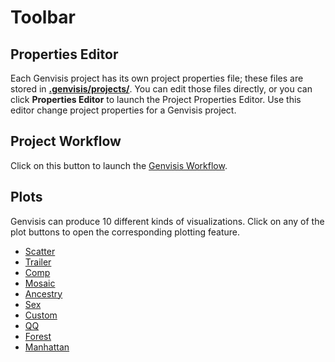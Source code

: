 # Toolbar

## Properties Editor
Each Genvisis project has its own project properties file; these files are stored in **[.genvisis/projects/](../#/documentation/resources-directory)**. You can edit those files directly, or you can click **Properties Editor** to launch the Project Properties Editor. Use this editor change project properties for a Genvisis project.

## Project Workflow
Click on this button to launch the [Genvisis Workflow](../#/documentation/RunTheGenvisisWorkflow--introduction-to-the-workflow).

## Plots
Genvisis can produce 10 different kinds of visualizations. Click on any of the plot buttons to open the corresponding plotting feature.
* [Scatter](../#/documentation/VisualizeWorkflowResults--scatter-plot)
* [Trailer](../#/documentation/VisualizeWorkflowResults--trailer-plot)
* [Comp](../#/documentation/VisualizeWorkflowResults--comp-plot)
* [Mosaic](../#/documentation/VisualizeWorkflowResults--mosaic-plot)
* [Ancestry](../#/documentation/VisualizeWorkflowResults--ancestry-plot)
* [Sex](../#/documentation/VisualizeWorkflowResults--sex-plot)
* [Custom](../#/documentation/VisualizeWorkflowResults--custom-plot)
* [QQ](../#/documentation/VisualizeWorkflowResults--qq-plot)
* [Forest](../#/documentation/VisualizeWorkflowResults--forest-plot)
* [Manhattan](../#/documentation/VisualizeWorkflowResults--manhattan-plot)
